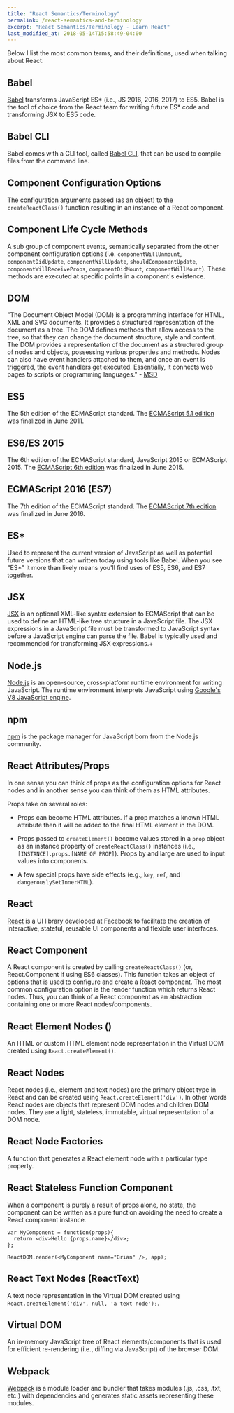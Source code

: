 ```yaml
---
title: "React Semantics/Terminology"
permalink: /react-semantics-and-terminology
excerpt: "React Semantics/Terminology - Learn React"
last_modified_at: 2018-05-14T15:58:49-04:00
---
```


Below I list the most common terms, and their definitions, used when talking about React.

## Babel

[Babel](https://babeljs.io) transforms JavaScript ES* (i.e., JS 2016, 2016, 2017) to ES5. Babel is the tool of choice from the React team for writing future ES* code and transforming JSX to ES5 code.

## Babel CLI

Babel comes with a CLI tool, called [Babel CLI](https://babeljs.io/docs/usage/cli), that can be used to compile files from the command line.

## Component Configuration Options

The configuration arguments passed (as an object) to the `createReactClass()` function resulting in an instance of a React component.

## Component Life Cycle Methods

A sub group of component events, semantically separated from the other component configuration options (i.e. `componentWillUnmount`, `componentDidUpdate`, `componentWillUpdate`, `shouldComponentUpdate`, `componentWillReceiveProps`, `componentDidMount`, `componentWillMount`). These methods are executed at specific points in a component's existence.

## DOM

"The Document Object Model (DOM) is a programming interface for HTML, XML and SVG documents. It provides a structured representation of the document as a tree. The DOM defines methods that allow access to the tree, so that they can change the document structure, style and content. The DOM provides a representation of the document as a structured group of nodes and objects, possessing various properties and methods. Nodes can also have event handlers attached to them, and once an event is triggered, the event handlers get executed. Essentially, it connects web pages to scripts or programming languages." - [MSD](https://developer.mozilla.org/en-US/docs/Web/API/Document_Object_Model)

## ES5

The 5th edition of the ECMAScript standard. The [ECMAScript 5.1 edition](https://www.ecma-international.org/ecma-262/5.1/) was finalized in June 2011.

## ES6/ES 2015

The 6th edition of the ECMAScript standard, JavaScript 2015 or ECMAScript 2015. The [ECMAScript 6th edition](http://www.ecma-international.org/ecma-262/6.0/index.html) was finalized in June 2015.

## ECMAScript 2016 (ES7)

The 7th edition of the ECMAScript standard. The [ECMAScript 7th edition](http://www.ecma-international.org/ecma-262/7.0/index.html) was finalized in June 2016.

## ES*

Used to represent the current version of JavaScript as well as potential future versions that can written today using tools like Babel. When you see "ES*" it more than likely means you'll find uses of ES5, ES6, and ES7 together.

## JSX

[JSX](https://jsx.github.io) is an optional XML-like syntax extension to ECMAScript that can be used to define an HTML-like tree structure in a JavaScript file. The JSX expressions in a JavaScript file must be transformed to JavaScript syntax before a JavaScript engine can parse the file. Babel is typically used and recommended for transforming JSX expressions.+

## Node.js

[Node.js](https://nodejs.org/en) is an open-source, cross-platform runtime environment for writing JavaScript. The runtime environment interprets JavaScript using [Google's V8 JavaScript engine](https://developers.google.com/v8/).

## npm

[npm](https://www.npmjs.com) is the package manager for JavaScript born from the Node.js community.

## React Attributes/Props

In one sense you can think of props as the configuration options for React nodes and in another sense you can think of them as HTML attributes.

Props take on several roles:

* Props can become HTML attributes. If a prop matches a known HTML attribute then it will be added to the final HTML element in the DOM.

* Props passed to `createElement()` become values stored in a `prop` object as an instance property of `createReactClass()` instances (i.e., `[INSTANCE].props.[NAME OF PROP]`). Props by and large are used to input values into components.

* A few special props have side effects (e.g., `key`, `ref`, and `dangerouslySetInnerHTML`).

## React

[React](https://reactjs.org) is a UI library developed at Facebook to facilitate the creation of interactive, stateful, reusable UI components and flexible user interfaces.

## React Component

A React component is created by calling `createReactClass()` (or, React.Component if using ES6 classes). This function takes an object of options that is used to configure and create a React component. The most common configuration option is the render function which returns React nodes. Thus, you can think of a React component as an abstraction containing one or more React nodes/components.

## React Element Nodes ()

An HTML or custom HTML element node representation in the Virtual DOM created using `React.createElement()`.

## React Nodes

React nodes (i.e., element and text nodes) are the primary object type in React and can be created using `React.createElement('div')`. In other words React nodes are objects that represent DOM nodes and children DOM nodes. They are a light, stateless, immutable, virtual representation of a DOM node.

## React Node Factories

A function that generates a React element node with a particular type property.

## React Stateless Function Component

When a component is purely a result of props alone, no state, the component can be written as a pure function avoiding the need to create a React component instance.

```
var MyComponent = function(props){
  return <div>Hello {props.name}</div>;
};

ReactDOM.render(<MyComponent name="Brian" />, app);
```

## React Text Nodes (ReactText)

A text node representation in the Virtual DOM created using `React.createElement('div', null, 'a text node');`.


## Virtual DOM

An in-memory JavaScript tree of React elements/components that is used for efficient re-rendering (i.e., diffing via JavaScript) of the browser DOM.

## Webpack

[Webpack](https://webpack.github.io) is a module loader and bundler that takes modules (.js, .css, .txt, etc.) with dependencies and generates static assets representing these modules.